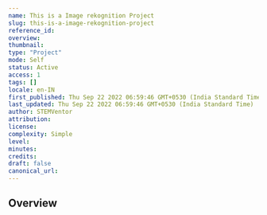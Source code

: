 ```yaml
---
name: This is a Image rekognition Project
slug: this-is-a-image-rekognition-project
reference_id:
overview:
thumbnail:
type: "Project"
mode: Self
status: Active
access: 1
tags: []
locale: en-IN
first_published: Thu Sep 22 2022 06:59:46 GMT+0530 (India Standard Time)
last_updated: Thu Sep 22 2022 06:59:46 GMT+0530 (India Standard Time)
author: STEMVentor
attribution:
license:
complexity: Simple
level:
minutes:
credits:
draft: false
canonical_url:
---
```


## Overview
